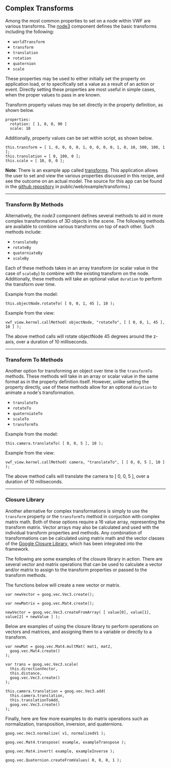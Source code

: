 ## <a name="transforms">Complex Transforms</a>

Among the most common properties to set on a node within VWF are various transforms. The [node3](http://virtual.wf/web/docs/jsdoc_cmp/symbols/node3.vwf.html) component defines the basic transforms including the following:

* <code>worldTransform</code>
* <code>transform</code>
* <code>translation</code> 
* <code>rotation</code>
* <code>quaternion</code>
* <code>scale</code>

These properties may be used to either initially set the property on application load, or to specifically set a value as a result of an action or event. Directly setting these properties are most useful in simple cases, when the proper values to pass in are known.

Transform property values may be set directly in the property definition, as shown below.

	properties:
	  rotation: [ 1, 0, 0, 90 ]
	  scale: 10

Additionally, property values can be set within script, as shown below. 

	this.transform = [ 1, 0, 0, 0, 0, 1, 0, 0, 0, 0, 1, 0, 10, 500, 100, 1 ];
	this.translation = [ 0, 100, 0 ];
	this.scale = [ 10, 0, 0 ];

**Note**: There is an example app called [transforms](https://demo.virtualworldframework.com/web/example/transforms). This application allows the user to set and view the various properties discussed in this recipe, and see the outcome on an actual model. The source for this app can be found in the [github repository](https://github.com/virtual-world-framework/vwf) in public/web/example/transforms.) 

-------------------

### Transform By Methods

Alternatively, the *node3* component defines several methods to aid in more complex transformations of 3D objects in the scene. The following methods are available to combine various transforms on top of each other. Such methods include:

* <code>translateBy</code>
* <code>rotateBy</code>
* <code>quaterniateBy</code>
* <code>scaleBy</code>

Each of these methods takes in an array transform (or scalar value in the case of <code>scaleBy</code>) to combine with the existing transform on the node. Additionally, these methods will take an optional value <code>duration</code> to perform the transform over time. 

Example from the model:

	this.objectNode.rotateTo( [ 0, 0, 1, 45 ], 10 );

Example from the view:

	vwf_view.kernel.callMethod( objectNode, "rotateTo", [ [ 0, 0, 1, 45 ], 10 ] );

The above method calls will rotate objectNode 45 degrees around the z-axis, over a duration of 10 milliseconds. 

-------------------

### Transform To Methods

Another option for transforming an object over time is the <code>transformTo</code> methods. These methods will take in an array or scalar value in the same format as in the property definition itself. However, unlike setting the property directly, use of these methods allow for an optional <code>duration</code> to animate a node's transformation. 

* <code>translateTo</code>
* <code>rotateTo</code>
* <code>quaterniateTo</code>
* <code>scaleTo</code>
* <code>transformTo</code>

Example from the model:

	this.camera.translateTo( [ 0, 0, 5 ], 10 );

Example from the view:

	vwf_view.kernel.callMethod( camera, "translateTo", [ [ 0, 0, 5 ], 10 ] );

The above method calls will translate the camera to [ 0, 0, 5 ], over a duration of 10 milliseconds. 

-------------------

### Closure Library

Another alternative for complex transformations is simply to use the <code>transform</code> property or the <code>transformTo</code> method in conjuction with complex matrix math. Both of these options require a 16 value array, representing the transform matrix. Vector arrays may also be calculated and used with the individual transform properties and methods. Any combination of transformations can be calculated using matrix math and the vector classes of the [Google Closure Library](https://developers.google.com/closure/library/), which has been integrated into the framework. 

The following are some examples of the closure library in action. There are several vector and matrix operations that can be used to calculate a vector and/or matrix to assign to the transform properties or passed to the transform methods.

The functions below will create a new vector or matrix. 

	var newVector = goog.vec.Vec3.create();

	var newMatrix = goog.vec.Mat4.create();

	newVector = goog.vec.Vec3.createFromArray( [ value[0], value[1], value[2] + newValue ] );

Below are examples of using the closure library to perform operations on vectors and matrices, and assigning them to a variable or directly to a transform. 

	var newMat = goog.vec.Mat4.multMat( mat1, mat2,
	  goog.vec.Mat4.create()
	);

	var trans = goog.vec.Vec3.scale(
	  this.directionVector,
	  this.distance,
	  goog.vec.Vec3.create()
	);

	this.camera.translation = goog.vec.Vec3.add(
	  this.camera.translation,
	  this.translationToAdd,
	  goog.vec.Vec3.create()
	);

Finally, here are few more examples to do matrix operations such as normalization, transposition, inversion, and quaternions. 

	goog.vec.Vec3.normalize( v1, normalizedV1 );

	goog.vec.Mat4.transpose( example, exampleTranspose ); 

	goog.vec.Mat4.invert( example, exampleInverse );

	goog.vec.Quaternion.createFromValues( 0, 0, 0, 1 );
